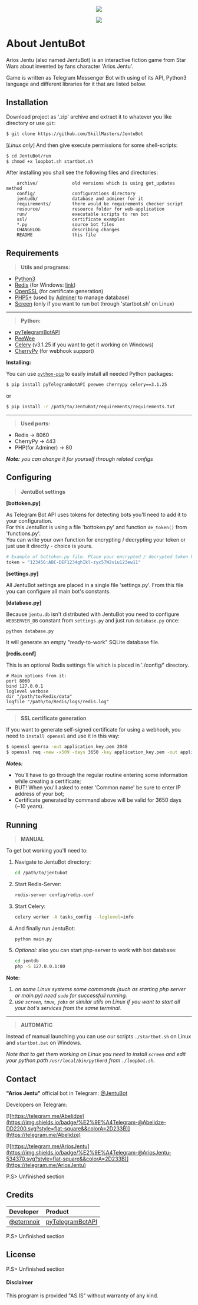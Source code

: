 <p align="center"><img src="https://image.ibb.co/dCZJfk/github.png" /></p>
<p align="center">
<a href="https://telegram.me/JentuBot"><img src="https://img.shields.io/badge/%E2%9E%A4Telegram-@JentuBot-00BC00.svg?style=flat-square&&colorA=2D233B" /></a>
</p>

About JentuBot
==============

Arios Jentu (also named JentuBot) is an interactive fiction game from Star Wars about invented by fans character 'Arios Jentu'.

Game is written as Telegram Messenger Bot with using of its API, Python3 language and different libraries for it that are listed below.

Installation
------------

Download project as '.zip' archive and extract it to whatever you like directory or use `git`:
```sh
$ git clone https://github.com/SkillMasters/JentuBot
```
[*Linux only*] And then give execute permissions for some shell-scripts:
```sh
$ cd JentuBot/run
$ chmod +x loopbot.sh startbot.sh
```

After installing you shall see the following files and directories:

		archive/             old versions which is using get_updates method
		config/              configurations directory
		jentudb/             database and adminer for it
		requirements/        there would be requirements checker script
		resource/            resource folder for web-application
		run/                 executable scripts to run bot
		ssl/                 certificate examples
		*.py                 source bot files
		CHANGELOG            describing changes
		README               this file
	
Requirements
------------

> **Utils and programs:**
* [Python3](https://www.python.org/download/releases/3.0)
* [Redis](https://redis.io) (for Windows: [link](https://github.com/dmajkic/redis/downloads))
* [OpenSSL](https://www.openssl.org) (for certificate generation)
* [PHP5+](https://secure.php.net/downloads.php) (used by [Adminer](https://www.adminer.org) to manage database)
* [Screen](https://www.gnu.org/software/screen) (only if you want to run bot through 'startbot.sh' on Linux)

***
> **Python:**
* [pyTelegramBotAPI](https://github.com/eternnoir/pyTelegramBotAPI)
* [PeeWee](https://github.com/coleifer/peewee)
* [Celery](https://github.com/celery/celery) (v3.1.25 if you want to get it working on Windows)
* [CherryPy](https://github.com/cherrypy/cherrypy) (for webhook support)

**Installing:**

You can use [`python-pip`](https://pypi.python.org/pypi/pip) to easily install all needed Python packages:

```sh
$ pip install pyTelegramBotAPI peewee cherrypy celery==3.1.25
```
or
```sh
$ pip install -r /path/to/JentuBot/requirements/requirements.txt
```

***
> **Used ports:**
* Redis -> 8060
* CherryPy -> 443
* PHP(for Adminer) -> 80

***Note:*** *you can change it for yourself through related configs*

Configuring
-----------

> **JentuBot settings**

**[bottoken.py]**

As Telegram Bot API uses tokens for detecting bots you'll need to add it to your configuration.  
For this JentuBot is using a file 'bottoken.py' and function `de_token()` from 'functions.py'.  
You can write your own function for encrypting / decrypting your token or just use it directly - choice is yours.
```python
# Example of bottoken.py file. Place your encrypted / decrypted token here:
token = "123456:ABC-DEF1234ghIkl-zyx57W2v1u123ew11"
```

**[settings.py]**

All JentuBot settings are placed in a single file 'settings.py'.
From this file you can configure all main bot's constants.

**[database.py]**

Because `jentu.db` isn't distributed with JentuBot you need to configure `WEBSERVER_DB` constant from `settings.py` and just run `database.py` once:
```sh
python database.py
```
It will generate an empty "ready-to-work" SQLite database file.

**[redis.conf]**

This is an optional Redis settings file which is placed in './config/' directory.

```
# Main options from it:
port 8060
bind 127.0.0.1
loglevel verbose
dir "/path/to/Redis/data"
logfile "/path/to/Redis/logs/redis.log"
```

***
> **SSL certificate generation**

If you want to generate self-signed certificate for using a webhooh, you need to `install openssl` and use it in this way:

```sh
$ openssl genrsa -out application_key.pem 2048
$ openssl req -new -x509 -days 3650 -key application_key.pem -out application_cert.pem
```

***Notes:***
* You'll have to go through the regular routine entering some information while creating a certificate;
* BUT! When you'll asked to enter 'Common name' be sure to enter IP address of your bot;
* Certificate generated by command above will be valid for 3650 days (~10 years).

Running
-------

> **MANUAL**

To get bot working you'll need to:
1. Navigate to JentuBot directory:
	```sh
	cd /path/to/jentubot
	```
2. Start Redis-Server:
	```sh
	redis-server config/redis.conf
	```
3. Start Celery:
	```sh
	celery worker -A tasks_config --loglevel=info
	```
4. And finally run JentuBot:
	```sh
	python main.py
	```
5. *Optional:* also you can start php-server to work with bot database:
	```sh
	cd jentdb
	php -S 127.0.0.1:80
	```
**Note:**
1. *on some Linux systems some commands (such as starting php server or main.py) need `sudo` for successfull running.*
2. *use `screen`, `tmux`, `jobs` or similar utils on Linux if you want to start all your bot's services from the same terminal.*

***
> **AUTOMATIC**

Instead of manual launching you can use our scripts `./startbot.sh` on Linux and `startbot.bat` on Windows.

*Note that to get them working on Linux you need to install `screen` and edit your python path `/usr/local/bin/python3` from `./loopbot.sh`.*

Contact
-------

**"Arios Jentu"** official bot in Telegram: [@JentuBot](https://telegram.me/JentuBot)

Developers on Telegram:

[![https://telegram.me/Abelidze](https://img.shields.io/badge/%E2%9E%A4Telegram-@Abelidze-DD2200.svg?style=flat-square&&colorA=2D233B)](https://telegram.me/Abelidze)

[![https://telegram.me/AriosJentu](https://img.shields.io/badge/%E2%9E%A4Telegram-@AriosJentu-534370.svg?style=flat-square&&colorA=2D233B)](https://telegram.me/AriosJentu)

P.S> Unfinished section

Credits
-------

| Developer | Product |
|:-------------------------------------------|:------------------------------------------------------------------|
| [@eternnoir](https://github.com/eternnoir) | [pyTelegramBotAPI](https://github.com/eternnoir/pyTelegramBotAPI) |

P.S> Unfinished section

License
-------
P.S> Unfinished section

#### Disclaimer

This program is provided "AS IS" without warranty of any kind.